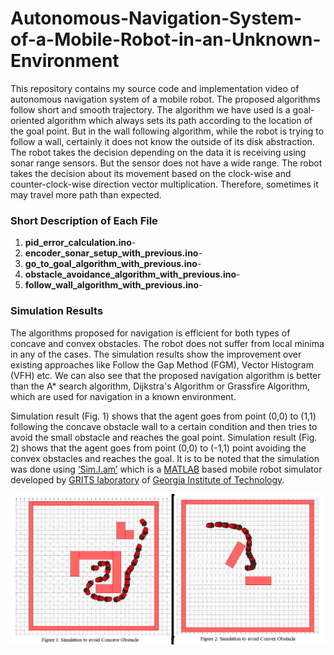 # Autonomous-Navigation-System-of-a-Mobile-Robot-in-an-Unknown-Environment
This repository contains my source code and implementation video of autonomous navigation system of a mobile robot. The proposed algorithms follow short and smooth trajectory. The algorithm we have used is a goal-oriented algorithm which always sets its path according to the location of the goal point. But in the wall following algorithm, while the robot is trying to follow a wall, certainly it does not know the outside of its disk abstraction. The robot takes the decision depending on the data it is receiving using sonar range sensors. But the sensor does not have a wide range. The robot takes the decision about its movement based on the clock-wise and counter-clock-wise direction vector multiplication. Therefore, sometimes it may travel more path than expected.

### Short Description of Each File
1. **pid_error_calculation.ino**-
2. **encoder_sonar_setup_with_previous.ino**-
3. **go_to_goal_algorithm_with_previous.ino**-
4. **obstacle_avoidance_algorithm_with_previous.ino**-
5. **follow_wall_algorithm_with_previous.ino**-

### Simulation Results
The algorithms proposed for navigation is efficient for both types of concave and convex obstacles. The robot does not suffer from local minima in any of the cases. The simulation results show the improvement over existing approaches like Follow the Gap Method (FGM), Vector Histogram (VFH) etc. We can also see that the proposed navigation algorithm is better than the A* search algorithm, Dijkstra's Algorithm or Grassfire Algorithm, which are used for navigation in a known environment.

Simulation result (Fig. 1) shows that the agent goes from point (0,0) to (1,1) following the concave obstacle wall to a certain condition and then tries to avoid the small obstacle and reaches the goal point. Simulation result (Fig. 2) shows that the agent goes from point (0,0) to (-1,1) point avoiding the convex obstacles and reaches the goal. It is to be noted that the simulation was done using [‘Sim.I.am’](https://www.mathworks.com/matlabcentral/fileexchange/40860-sim-i-am) which is a [MATLAB](https://www.mathworks.com/?s_tid=gn_logo) based mobile robot simulator developed by [GRITS laboratory](http://gritslab.gatech.edu/home/) of [Georgia Institute of Technology](https://www.gatech.edu/).

<img src="images/simulation_results.png" width=750>
